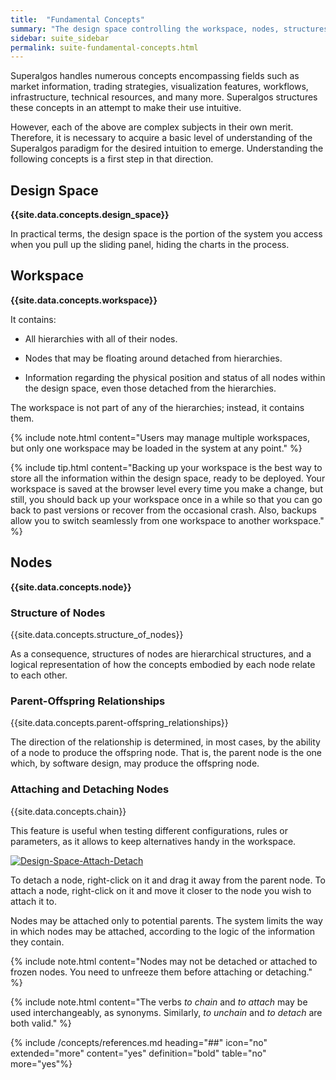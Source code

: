 ```yaml
---
title:  "Fundamental Concepts"
summary: "The design space controlling the workspace, nodes, structures of nodes, and their parent-offspring relationships are the overarching concepts arranging all information handled by the system."
sidebar: suite_sidebar
permalink: suite-fundamental-concepts.html
---
```


Superalgos handles numerous concepts encompassing fields such as market information, trading strategies, visualization features, workflows, infrastructure, technical resources, and many more. Superalgos structures these concepts in an attempt to make their use intuitive. 

However, each of the above are complex subjects in their own merit. Therefore, it is necessary to acquire a basic level of understanding of the Superalgos paradigm for the desired intuition to emerge. Understanding the following concepts is a first step in that direction.

## Design Space

**{{site.data.concepts.design_space}}**

In practical terms, the design space is the portion of the system you access when you pull up the sliding panel, hiding the charts in the process.

## Workspace

**{{site.data.concepts.workspace}}**

It contains:
 
* All <a data-toggle="tooltip" data-original-title="{{site.data.concepts.hierarchy}}">hierarchies</a> with all of their <a data-toggle="tooltip" data-original-title="{{site.data.concepts.node}}">nodes</a>.

* Nodes that may be floating around detached from hierarchies.

* Information regarding the physical position and status of all nodes within the design space, even those detached from the hierarchies.
 
The workspace is not part of any of the hierarchies; instead, it contains them.

{% include note.html content="Users may manage multiple workspaces, but only one workspace may be loaded in the system at any point." %}

{% include tip.html content="Backing up your workspace is the best way to store all the information within the design space, ready to be deployed. Your workspace is saved at the browser level every time you make a change, but still, you should back up your workspace once in a while so that you can go back to past versions or recover from the occasional crash. Also, backups allow you to switch seamlessly from one workspace to another workspace." %}

## Nodes

**{{site.data.concepts.node}}**

### Structure of Nodes

{{site.data.concepts.structure_of_nodes}}

As a consequence, structures of nodes are hierarchical structures, and a logical representation of how the concepts embodied by each node relate to each other.

### Parent-Offspring Relationships

{{site.data.concepts.parent-offspring_relationships}}

The direction of the relationship is determined, in most cases, by the ability of a node to produce the offspring node. That is, the parent node is the one which, by software design, may produce the offspring node.

### Attaching and Detaching Nodes

{{site.data.concepts.chain}}

This feature is useful when testing different configurations, rules or parameters, as it allows to keep alternatives handy in the workspace.

[![Design-Space-Attach-Detach](https://user-images.githubusercontent.com/13994516/63227849-6d7e9b80-c1eb-11e9-9a02-6f760f383751.gif)](https://user-images.githubusercontent.com/13994516/63227849-6d7e9b80-c1eb-11e9-9a02-6f760f383751.gif)

To detach a node, right-click on it and drag it away from the parent node. To attach a node, right-click on it and move it closer to the node you wish to attach it to. 

Nodes may be attached only to potential parents. The system limits the way in which nodes may be attached, according to the logic of the information they contain.

{% include note.html content="Nodes may not be detached or attached to frozen nodes. You need to unfreeze them before attaching or detaching." %}

{% include note.html content="The verbs *to chain* and *to attach* may be used interchangeably, as synonyms. Similarly, *to unchain* and *to detach* are both valid." %}

{% include /concepts/references.md heading="##" icon="no" extended="more" content="yes" definition="bold" table="no" more="yes"%}



